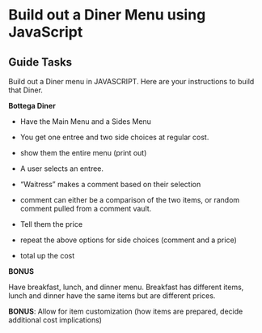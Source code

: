 # Build out a Diner Menu using JavaScript  

## Guide Tasks  
Build out a Diner menu in JAVASCRIPT. Here are your instructions to build that Diner.  

**Bottega Diner**  

* Have the Main Menu and a Sides Menu  

* You get one entree and two side choices at regular cost.  

* show them the entire menu (print out)  

* A user selects an entree.  

* “Waitress” makes a comment based on their selection  

* comment can either be a comparison of the two items, or random comment pulled from a comment vault.  

* Tell them the price  

* repeat the above options for side choices (comment and a price)  

* total up the cost  

**BONUS**  

Have breakfast, lunch, and dinner menu. Breakfast has different items, lunch and dinner have the same items but are different prices.  

**BONUS**: Allow for item customization (how items are prepared, decide additional cost implications)  
